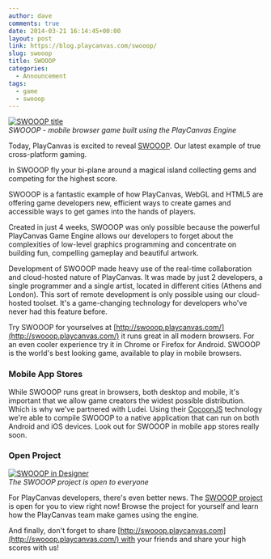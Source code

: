 ```yaml
---
author: dave
comments: true
date: 2014-03-21 16:14:45+00:00
layout: post
link: https://blog.playcanvas.com/swooop/
slug: swooop
title: SWOOOP
categories:
  - Announcement
tags:
  - game
  - swooop
---
```


[![SWOOOP title](/img/swooop_blog.jpg)](/img/swooop_blog.jpg)
<br>_SWOOOP - mobile browser game built using the PlayCanvas Engine_

Today, PlayCanvas is excited to reveal [SWOOOP](http://swooop.playcanvas.com). Our latest example of true cross-platform gaming.

In SWOOOP fly your bi-plane around a magical island collecting gems and competing for the highest score.

SWOOOP is a fantastic example of how PlayCanvas, WebGL and HTML5 are offering game developers new, efficient ways to create games and accessible ways to get games into the hands of players.

Created in just 4 weeks, SWOOOP was only possible because the powerful PlayCanvas Game Engine allows our developers to forget about the complexities of low-level graphics programming and concentrate on building fun, compelling gameplay and beautiful artwork.

Development of SWOOOP made heavy use of the real-time collaboration and cloud-hosted nature of PlayCanvas. It was made by just 2 developers, a single programmer and a single artist, located in different cities (Athens and London). This sort of remote development is only possible using our cloud-hosted toolset. It's a game-changing technology for developers who've never had this feature before.

Try SWOOOP for yourselves at [http://swooop.playcanvas.com/](http://swooop.playcanvas.com/) it runs great in all modern browsers. For an even cooler experience try it in Chrome or Firefox for Android. SWOOOP is the world's best looking game, available to play in mobile browsers.

### Mobile App Stores

While SWOOOP runs great in browsers, both desktop and mobile, it's important that we allow game creators the widest possible distribution. Which is why we've partnered with Ludei. Using their [CocoonJS](https://en.wikipedia.org/wiki/CocoonJS) technology we're able to compile SWOOOP to a native application that can run on both Android and iOS devices. Look out for SWOOOP in mobile app stores really soon.

### Open Project

[![SWOOOP in Designer](/img/designer-swooop.png)](/img/designer-swooop.png)
<br>_The SWOOOP project is open to everyone_

For PlayCanvas developers, there's even better news. The [SWOOOP project](https://playcanvas.com/project/4763/overview/swooop) is open for you to view right now! Browse the project for yourself and learn how the PlayCanvas team make games using the engine.

And finally, don't forget to share [http://swooop.playcanvas.com](http://swooop.playcanvas.com/) with your friends and share your high scores with us!
